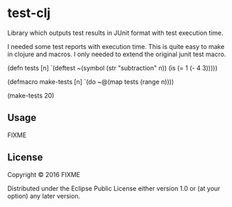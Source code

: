 # test-clj

Library which outputs test results in JUnit format with test execution time.

I needed some test reports with execution time. This is quite easy to make in clojure and macros.
I only needed to extend the original junit test macro.

(defn tests [n]
  `(deftest ~(symbol (str "subtraction" n))
     (is (= 1 (- 4 3)))))

(defmacro make-tests [n]
  `(do 
     ~@(map tests (range n))))

(make-tests 20)

## Usage

FIXME

## License

Copyright © 2016 FIXME

Distributed under the Eclipse Public License either version 1.0 or (at
your option) any later version.
